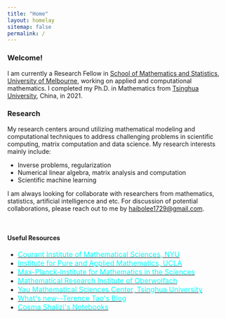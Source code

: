 ```yaml
---
title: "Home"
layout: homelay
sitemap: false
permalink: /
---
```


### Welcome!

I am currently a Research Fellow in <a href='https://ms.unimelb.edu.au/' target='_blank'>School of Mathematics and Statistics, University of Melbourne<a>, working on applied and computational mathematics. I completed my Ph.D. in Mathematics from <a href='https://www.tsinghua.edu.cn/en/' target='_blank'>Tsinghua University<a>, China, in 2021.


### Research

My research centers around utilizing mathematical modeling and computational techniques to address challenging problems in scientific computing, matrix computation and data science. My research interests mainly include:
* Inverse problems, regularization
* Numerical linear algebra, matrix analysis and computation
* Scientific machine learning

I am always looking for collaborate with researchers from mathematics, statistics, artificial intelligence and etc. For discussion of potential collaborations, please reach out to me by <a href="mailto:haibolee1729@gmail.com" target="_blank"> haibolee1729@gmail.com.</a> <br/>



<!-- ### About Mathematics

Mathematics is the study of numbers, quantities, shapes, structures, and patterns, as well as the relationships between them. It involves abstract reasoning and logical deduction to understand and describe the world around us in a precise and systematic way. Mathematics can be applied in countless fields, such as science, engineering, economics, and even art, to solve problems, model real-world phenomena, and make predictions.

<div class="container">
<div class="row">
<center>
<img src="{{ site.url }}{{ site.baseurl }}/images/Gyroid.jpg" width="80%"/><br/>
Gyroid, a type of minimal surface that have cropped up in the design of microparticles for drug delivery. <br/>
<!-- by Paul Nylander -->
<!-- </center>
</div>
</div>
<br/> --> 

<br/> 


#### Useful Resources

* <a href='https://cims.nyu.edu/dynamic/' target='_blank'><font color=cyan size="3">Courant Institute of Mathematical Sciences, NYU</font><a>
* <a href='https://www.ipam.ucla.edu/' target='_blank'><font color=cyan size="3">Institute for Pure and Applied Mathematics, UCLA</font><a>
* <a href='https://www.mis.mpg.de/' target='_blank'><font color=cyan size="3">Max-Planck-Institute for Mathematics in the Sciences</font><a>
* <a href='https://www.mfo.de/' target='_blank'><font color=cyan size="3">Mathematical Research Institute of Oberwolfach</font><a>
* <a href='https://ymsc.tsinghua.edu.cn/en/index.htm' target='_blank'><font color=cyan size="3">Yau Mathematical Sciences Center, Tsinghua University</font><a>
* <a href='https://terrytao.wordpress.com/' target='_blank'><font color=cyan size="3">What's new--Terence Tao's Blog</font><a>
* <a href='http://bactra.org/notebooks/' target='_blank'><font color=cyan size="3">Cosma Shalizi's Notebooks</font><a>


